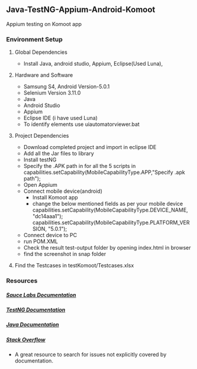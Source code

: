 ## Java-TestNG-Appium-Android-Komoot

Appium testing on Komoot app

### Environment Setup

1. Global Dependencies
    * Install Java, android studio, Appium, Eclipse(Used Luna),  
    
2. Hardware and Software
    * Samsung S4, Android Version-5.0.1
	* Selenium Version 3.11.0
	* Java
	* Android Studio
	* Appium
	* Eclipse IDE (i have used Luna)
	* To identify elements use uiautomatorviewer.bat

3. Project Dependencies
    * Download completed project and import in eclipse IDE
	* Add all the Jar files to library
	* Install testNG
	* Specify the .APK path in for all the 5 scripts in capabilities.setCapability(MobileCapabilityType.APP,"Specify .apk path");
	* Open Appium
	* Connect mobile device(android)
		* Install Komoot app
		* change the below mentioned fields as per your mobile device
			capabilities.setCapability(MobileCapabilityType.DEVICE_NAME, "dc14aaa1");
			capabilities.setCapability(MobileCapabilityType.PLATFORM_VERSION, "5.0.1");
	* Connect device to PC
	* run POM.XML
	* Check the result test-output folder by opening index.html in browser
	* find the screenshot in snap folder
4. Find the Testcases in testKomoot/Testcases.xlsx
### Resources

##### [Sauce Labs Documentation](https://wiki.saucelabs.com/)

##### [TestNG Documentation](http://testng.org/doc/documentation-main.html)

##### [Java Documentation](https://docs.oracle.com/javase/7/docs/api/)

##### [Stack Overflow](http://stackoverflow.com/)
* A great resource to search for issues not explicitly covered by documentation.







